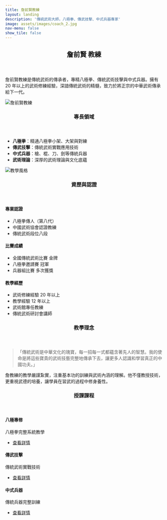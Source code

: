 ```yaml
---
title: 詹前賢教練
layout: landing
description: '傳統武術大師，八極拳、傳武技擊、中式兵器專家'
image: assets/images/coach_2.jpg
nav-menu: false
show_tile: false
---
```


<!-- Main -->
<div id="main">

<!-- One -->
<section id="one">
	<div class="inner">
		<header class="major">
			<h2>詹前賢 教練</h2>
		</header>
		<p>詹前賢教練是傳統武術的傳承者，專精八極拳、傳統武術技擊與中式兵器。擁有 20 年以上的武術修練經驗，深諳傳統武術的精髓，致力於將正宗的中華武術傳承給下一代。</p>
	</div>
</section>

<!-- Two -->
<section id="two" class="spotlights">
	<section>
		<div class="image">
			<img src="{% link assets/images/coach_2.jpg %}" alt="詹前賢教練" data-position="center center" />
		</div>
		<div class="content">
			<div class="inner">
				<header class="major">
					<h3>專長領域</h3>
				</header>
				<ul>
					<li><strong>八極拳</strong>：精通八極拳小架、大架與對練</li>
					<li><strong>傳武技擊</strong>：傳統武術實戰應用技術</li>
					<li><strong>中式兵器</strong>：槍、棍、刀、劍等傳統兵器</li>
					<li><strong>武術理論</strong>：深厚的武術理論與文化底蘊</li>
				</ul>
			</div>
		</div>
	</section>
	<section>
		<div class="image">
			<img src="{% link assets/images/coach_3.jpg %}" alt="教學風格" data-position="top center" />
		</div>
		<div class="content">
			<div class="inner">
				<header class="major">
					<h3>資歷與認證</h3>
				</header>
				<h4>專業認證</h4>
				<ul>
					<li>八極拳傳人（第八代）</li>
					<li>中國武術協會認證教練</li>
					<li>傳統武術段位八段</li>
				</ul>
				<h4>比賽成績</h4>
				<ul>
					<li>全國傳統武術比賽 金牌</li>
					<li>八極拳邀請賽 冠軍</li>
					<li>兵器組比賽 多次獲獎</li>
				</ul>
				<h4>教學經歷</h4>
				<ul>
					<li>武術修練經驗 20 年以上</li>
					<li>教學經驗 12 年以上</li>
					<li>武術館專任教練</li>
					<li>傳統武術研討會講師</li>
				</ul>
			</div>
		</div>
	</section>
</section>

<!-- Three -->
<section id="three">
	<div class="inner">
		<header class="major">
			<h3>教學理念</h3>
		</header>
		<blockquote>
			「傳統武術是中華文化的瑰寶，每一招每一式都蘊含著先人的智慧。我的使命是將這些寶貴的武術技藝完整地傳承下去，讓更多人認識和學習真正的中國功夫。」
		</blockquote>
		<p>詹教練的教學嚴謹紮實，注重基本功的訓練與武術內涵的理解。他不僅教授技術，更重視武德的培養，讓學員在習武的過程中修身養性。</p>
	</div>
</section>

<!-- Four -->
<section id="four">
	<div class="inner">
		<header class="major">
			<h3>授課課程</h3>
		</header>
		<div class="row">
			<div class="col-4 col-12-small">
				<div class="box">
					<h4>八極專修</h4>
					<p>八極拳完整系統教學</p>
					<ul class="actions">
						<li><a href="{% link courses/bajiquan.md %}" class="button small">查看詳情</a></li>
					</ul>
				</div>
			</div>
			<div class="col-4 col-12-small">
				<div class="box">
					<h4>傳武技擊</h4>
					<p>傳統武術實戰技術</p>
					<ul class="actions">
						<li><a href="{% link courses/traditional-combat.md %}" class="button small">查看詳情</a></li>
					</ul>
				</div>
			</div>
			<div class="col-4 col-12-small">
				<div class="box">
					<h4>中式兵器</h4>
					<p>傳統兵器完整訓練</p>
					<ul class="actions">
						<li><a href="{% link courses/chinese-weapons.md %}" class="button small">查看詳情</a></li>
					</ul>
				</div>
			</div>
		</div>
	</div>
</section>

</div>